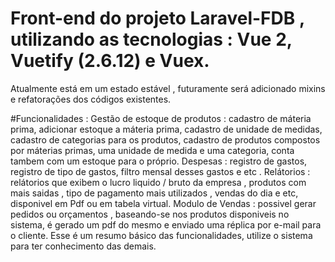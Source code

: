 # Front-end do projeto Laravel-FDB , utilizando as tecnologias : Vue 2, Vuetify (2.6.12) e Vuex. 

Atualmente está em um estado estável , futuramente será adicionado mixins e refatorações dos códigos existentes.

#Funcionalidades : Gestão de estoque de produtos : cadastro de máteria prima, adicionar estoque a máteria prima, cadastro de unidade de medidas, cadastro de categorias
para os produtos, cadastro de produtos compostos por máterias primas, uma unidade de medida e uma categoria, conta tambem com um estoque para o próprio. 
 Despesas : registro de gastos, registro de tipo de gastos, filtro mensal desses gastos e etc . Relátorios : relátorios que exibem o lucro liquido / bruto da empresa 
 , produtos com mais saidas , tipo de pagamento mais utilizados , vendas do dia e etc, disponivel em Pdf ou em tabela virtual. Modulo de Vendas : possivel gerar pedidos
 ou orçamentos , baseando-se nos produtos disponiveis no sistema, é gerado um pdf do mesmo e enviado uma réplica por e-mail para o cliente. Esse é um resumo básico das
 funcionalidades, utilize o sistema para ter conhecimento das demais.
